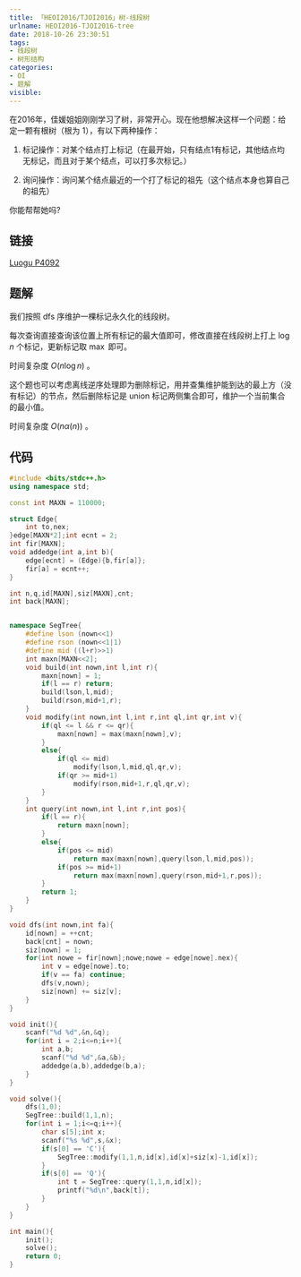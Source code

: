 ```yaml
---
title: 「HEOI2016/TJOI2016」树-线段树
urlname: HEOI2016-TJOI2016-tree
date: 2018-10-26 23:30:51
tags:
- 线段树
- 树形结构
categories: 
- OI
- 题解
visible:
---
```


在2016年，佳媛姐姐刚刚学习了树，非常开心。现在他想解决这样一个问题：给定一颗有根树（根为 $1$），有以下两种操作：

1. 标记操作：对某个结点打上标记（在最开始，只有结点1有标记，其他结点均无标记，而且对于某个结点，可以打多次标记。）

2. 询问操作：询问某个结点最近的一个打了标记的祖先（这个结点本身也算自己的祖先）

你能帮帮她吗?

<!-- more -->

## 链接

[Luogu P4092](https://www.luogu.org/problemnew/show/P4092)

## 题解

我们按照 dfs 序维护一棵标记永久化的线段树。

每次查询直接查询该位置上所有标记的最大值即可，修改直接在线段树上打上 $\log n$ 个标记，更新标记取 $\max$ 即可。

时间复杂度 $O(n \log n)$ 。

这个题也可以考虑离线逆序处理即为删除标记，用并查集维护能到达的最上方（没有标记）的节点，然后删除标记是 $\text{union}$ 标记两侧集合即可，维护一个当前集合的最小值。

时间复杂度 $O(n \alpha(n))$ 。

## 代码



```cpp
#include <bits/stdc++.h>
using namespace std;

const int MAXN = 110000;

struct Edge{
    int to,nex;
}edge[MAXN*2];int ecnt = 2;
int fir[MAXN];
void addedge(int a,int b){
    edge[ecnt] = (Edge){b,fir[a]};
    fir[a] = ecnt++;
}

int n,q,id[MAXN],siz[MAXN],cnt;
int back[MAXN];


namespace SegTree{
    #define lson (nown<<1)
    #define rson (nown<<1|1)
    #define mid ((l+r)>>1)
    int maxn[MAXN<<2];
    void build(int nown,int l,int r){
        maxn[nown] = 1;
        if(l == r) return;
        build(lson,l,mid);
        build(rson,mid+1,r);
    }
    void modify(int nown,int l,int r,int ql,int qr,int v){
        if(ql <= l && r <= qr){
            maxn[nown] = max(maxn[nown],v);
        }
        else{
            if(ql <= mid)
                modify(lson,l,mid,ql,qr,v);
            if(qr >= mid+1)
                modify(rson,mid+1,r,ql,qr,v);
        }
    }
    int query(int nown,int l,int r,int pos){
        if(l == r){
            return maxn[nown];
        }
        else{
            if(pos <= mid)
                return max(maxn[nown],query(lson,l,mid,pos));
            if(pos >= mid+1)
                return max(maxn[nown],query(rson,mid+1,r,pos));
        }
        return 1;
    }
}

void dfs(int nown,int fa){
    id[nown] = ++cnt;
    back[cnt] = nown;
    siz[nown] = 1;
    for(int nowe = fir[nown];nowe;nowe = edge[nowe].nex){
        int v = edge[nowe].to;
        if(v == fa) continue;
        dfs(v,nown);
        siz[nown] += siz[v];
    }
}

void init(){
    scanf("%d %d",&n,&q);
    for(int i = 2;i<=n;i++){
        int a,b;
        scanf("%d %d",&a,&b);
        addedge(a,b),addedge(b,a);
    }
}

void solve(){
    dfs(1,0);
    SegTree::build(1,1,n);
    for(int i = 1;i<=q;i++){
        char s[5];int x;
        scanf("%s %d",s,&x);
        if(s[0] == 'C'){
            SegTree::modify(1,1,n,id[x],id[x]+siz[x]-1,id[x]);
        }
        if(s[0] == 'Q'){
            int t = SegTree::query(1,1,n,id[x]);
            printf("%d\n",back[t]);
        }
    }
}

int main(){
    init();
    solve();
    return 0;
}
```


